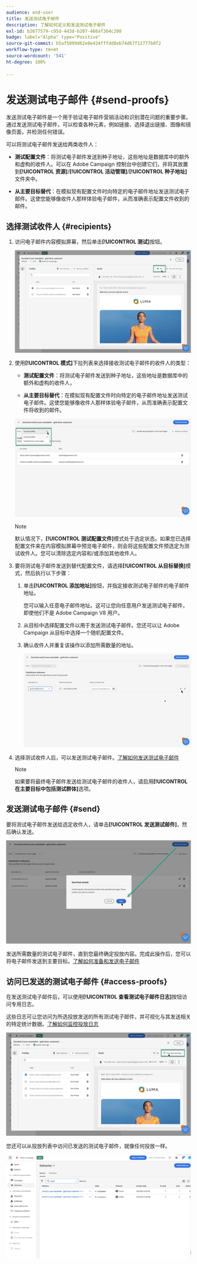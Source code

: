 ```yaml
---
audience: end-user
title: 发送测试电子邮件
description: 了解如何定义和发送测试电子邮件
exl-id: b2677579-c95d-443d-b207-466af364c208
badge: label="Alpha" type="Positive"
source-git-commit: b5af5099d62e0e424fffdd8eb74d67f12777b0f2
workflow-type: tm+mt
source-wordcount: '541'
ht-degree: 100%

---
```


# 发送测试电子邮件 {#send-proofs}

发送测试电子邮件是一个用于验证电子邮件营销活动和识别潜在问题的重要步骤。通过发送测试电子邮件，可以检查各种元素，例如链接、选择退出链接、图像和镜像页面，并检测任何错误。

可以将测试电子邮件发送给两类收件人：

* **测试配置文件**：将测试电子邮件发送到种子地址，这些地址是数据库中的额外和虚构的收件人。可以在 Adobe Campaign 控制台中创建它们，并将其放置到&#x200B;**[!UICONTROL 资源]**/**[!UICONTROL 活动管理]**/**[!UICONTROL 种子地址]**&#x200B;文件夹中。

* **从主要目标替代**：在模拟现有配置文件时向特定的电子邮件地址发送测试电子邮件。这使您能够像收件人那样体验电子邮件，从而准确表示配置文件收到的邮件。

## 选择测试收件人 {#recipients}

1. 访问电子邮件内容模拟屏幕，然后单击&#x200B;**[!UICONTROL 测试]**&#x200B;按钮。

   ![](assets/test-button.png)

1. 使用&#x200B;**[!UICONTROL 模式]**&#x200B;下拉列表来选择接收测试电子邮件的收件人的类型：

   * **测试配置文件**：将测试电子邮件发送到种子地址，这些地址是数据库中的额外和虚构的收件人，

   * **从主要目标替代**：在模拟现有配置文件时向特定的电子邮件地址发送测试电子邮件。这使您能够像收件人那样体验电子邮件，从而准确表示配置文件将收到的邮件。

   ![](assets/test-mode.png)

   >[!NOTE]
   >
   >默认情况下，**[!UICONTROL 测试配置文件]**&#x200B;模式处于选定状态。如果您已选择配置文件来在内容模拟屏幕中预览电子邮件，则会将这些配置文件预选定为测试收件人。您可以清除选定内容和/或添加其他收件人。

1. 要将测试电子邮件发送到替代配置文件，请选择&#x200B;**[!UICONTROL 从目标替换]**&#x200B;模式，然后执行以下步骤：

   1. 单击&#x200B;**[!UICONTROL 添加地址]**&#x200B;按钮，并指定接收测试电子邮件的电子邮件地址。

      您可以输入任意电子邮件地址。这可让您向任意用户发送测试电子邮件，即使他们不是 Adobe Campaign V8 用户。

   1. 从目标中选择配置文件以用于发送测试电子邮件。您还可以让 Adobe Campaign 从目标中选择一个随机配置文件。

   1. 确认收件人并重复该操作以添加所需数量的地址。

      ![](assets/substitution.png)

1. 选择测试收件人后，可以发送测试电子邮件。[了解如何发送测试电子邮件](#send)

   >[!NOTE]
   >
   >如果要将最终电子邮件发送给测试电子邮件的收件人，请启用&#x200B;**[!UICONTROL 在主要目标中包括测试群体]**&#x200B;选项。

## 发送测试电子邮件 {#send}

要将测试电子邮件发送给选定收件人，请单击&#x200B;**[!UICONTROL 发送测试邮件]**，然后确认发送。

![](assets/send-proof.png)

发送所需数量的测试电子邮件，直到您最终确定投放内容。完成此操作后，您可以将电子邮件发送到主要目标。[了解如何准备和发送电子邮件](../monitor/prepare-send.md)

## 访问已发送的测试电子邮件 {#access-proofs}

在发送测试电子邮件后，可以使用&#x200B;**[!UICONTROL 查看测试电子邮件日志]**&#x200B;按钮访问专用日志。

这些日志可让您访问为所选投放发送的所有测试电子邮件，并可视化与其发送相关的特定统计数据。[了解如何监控投放日志](../monitor/delivery-logs.md)

![](assets/proof-log.png)

您还可以从投放列表中访问已发送的测试电子邮件，就像任何投放一样。

![](assets/delivery-list.png)
